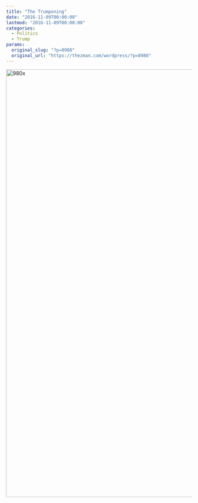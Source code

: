 ```yaml
---
title: "The Trumpening"
date: "2016-11-09T00:00:00"
lastmod: "2016-11-09T00:00:00"
categories:
  - Politics
  - Trump
params:
  original_slug: "?p=8988"
  original_url: "https://thezman.com/wordpress/?p=8988"
---
```


[<img
src="http://thezman.com/wordpress/wp-content/uploads/2016/11/980x.jpg"
class="alignleft size-full wp-image-8985" decoding="async"
sizes="(max-width: 980px) 100vw, 980px"
srcset="https://thezman.com/wordpress/wp-content/uploads/2016/11/980x.jpg 980w, https://thezman.com/wordpress/wp-content/uploads/2016/11/980x-254x300.jpg 254w, https://thezman.com/wordpress/wp-content/uploads/2016/11/980x-768x907.jpg 768w, https://thezman.com/wordpress/wp-content/uploads/2016/11/980x-867x1024.jpg 867w"
width="980" height="1158" alt="980x" />](http://thezman.com/wordpress/wp-content/uploads/2016/11/980x.jpg)
